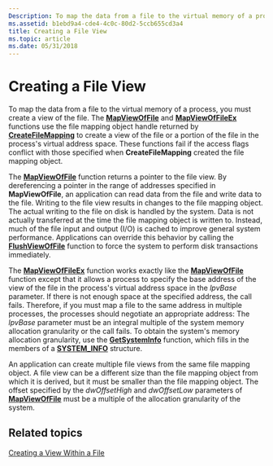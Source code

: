 ```yaml
---
Description: To map the data from a file to the virtual memory of a process, you must create a view of the file.
ms.assetid: b1ebd9a4-cde4-4c0c-80d2-5ccb655cd3a4
title: Creating a File View
ms.topic: article
ms.date: 05/31/2018
---
```


# Creating a File View

To map the data from a file to the virtual memory of a process, you must create a view of the file. The [**MapViewOfFile**](https://msdn.microsoft.com/library/Aa366761(v=VS.85).aspx) and [**MapViewOfFileEx**](https://msdn.microsoft.com/library/Aa366763(v=VS.85).aspx) functions use the file mapping object handle returned by [**CreateFileMapping**](/windows/desktop/api/WinBase/nf-winbase-createfilemappinga) to create a view of the file or a portion of the file in the process's virtual address space. These functions fail if the access flags conflict with those specified when **CreateFileMapping** created the file mapping object.

The [**MapViewOfFile**](https://msdn.microsoft.com/library/Aa366761(v=VS.85).aspx) function returns a pointer to the file view. By dereferencing a pointer in the range of addresses specified in **MapViewOfFile**, an application can read data from the file and write data to the file. Writing to the file view results in changes to the file mapping object. The actual writing to the file on disk is handled by the system. Data is not actually transferred at the time the file mapping object is written to. Instead, much of the file input and output (I/O) is cached to improve general system performance. Applications can override this behavior by calling the [**FlushViewOfFile**](https://msdn.microsoft.com/library/Aa366563(v=VS.85).aspx) function to force the system to perform disk transactions immediately.

The [**MapViewOfFileEx**](https://msdn.microsoft.com/library/Aa366763(v=VS.85).aspx) function works exactly like the [**MapViewOfFile**](https://msdn.microsoft.com/library/Aa366761(v=VS.85).aspx) function except that it allows a process to specify the base address of the view of the file in the process's virtual address space in the *lpvBase* parameter. If there is not enough space at the specified address, the call fails. Therefore, if you must map a file to the same address in multiple processes, the processes should negotiate an appropriate address: The *lpvBase* parameter must be an integral multiple of the system memory allocation granularity or the call fails. To obtain the system's memory allocation granularity, use the [**GetSystemInfo**](https://msdn.microsoft.com/library/ms724381(v=VS.85).aspx) function, which fills in the members of a [**SYSTEM\_INFO**](https://msdn.microsoft.com/library/ms724958(v=VS.85).aspx) structure.

An application can create multiple file views from the same file mapping object. A file view can be a different size than the file mapping object from which it is derived, but it must be smaller than the file mapping object. The offset specified by the *dwOffsetHigh* and *dwOffsetLow* parameters of [**MapViewOfFile**](https://msdn.microsoft.com/library/Aa366761(v=VS.85).aspx) must be a multiple of the allocation granularity of the system.

## Related topics

<dl> <dt>

[Creating a View Within a File](creating-a-view-within-a-file.md)
</dt> </dl>

 

 



